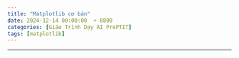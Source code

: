 ```yaml
---
title: "Matplotlib cơ bản"
date: 2024-12-14 00:00:00  + 0800
categories: [Giáo Trình Dạy AI ProPTIT]
tags: [matplotlib]
---
```

---

<script type="text/x-mathjax-config">
    MathJax.Hub.Config({
        tex2jax: {
            inlineMath: [['$','$'], ['\\(','\\)']],
            processEscapes: true
        }
    });
</script>
<script src="https://cdnjs.cloudflare.com/ajax/libs/mathjax/2.7.7/MathJax.js?config=TeX-AMS_HTML-full"></script>
